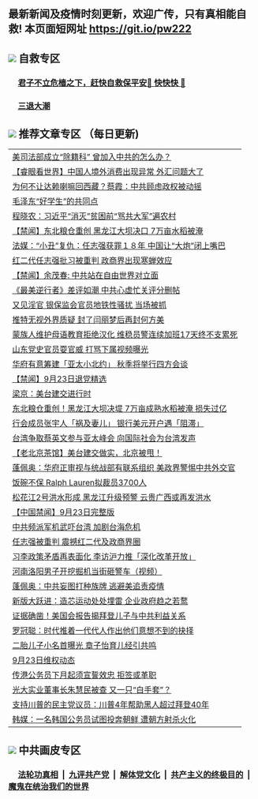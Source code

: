 ## 最新新闻及疫情时刻更新，欢迎广传，只有真相能自救! 本页面短网址 https://git.io/pw222



## <img src="https://img.icons8.com/cute-clipart/2x/circled-right.png">  自救专区

 ### &nbsp;&nbsp;&nbsp;&nbsp; [君子不立危樯之下，赶快自救保平安🍎 快快快 📩](https://github.com/pwgy/td/blob/master/README.md)
 
 ### &nbsp;&nbsp;&nbsp;&nbsp; [三退大潮](https://is.gd/fCPoKo) 
 
## <img src="https://img.icons8.com/cute-clipart/2x/circled-right.png"> 推荐文章专区 （每日更新)

<Table>
<tr><td colspan="2" align="left"><a href="https://aaaaaaaa.xhuyd.press/?name=c1226685&key=encdeuyadochlaxz&from=pw2">美司法部成立“除籍科” 曾加入中共的怎么办？</a></td></tr>
<tr><td colspan="2" align="left"><a href="https://aaaaaaaa.xhuyd.press/?name=c1226859&key=encdeuyadochlaxz&from=pw2">【睿眼看世界】中国人境外消费出现异常 外汇问题大了</a></td></tr>
<tr><td colspan="2" align="left"><a href="https://aaaaaaaa.xhuyd.press/?name=c1226856&key=encdeuyadochlaxz&from=pw2">为何不让达赖喇嘛回西藏？蔡霞：中共顾虑政权被动摇</a></td></tr>
<tr><td colspan="2" align="left"><a href="https://aaaaaaaa.xhuyd.press/?name=c1226931&key=encdeuyadochlaxz&from=pw2">毛泽东“好学生”的共同点</a></td></tr>
<tr><td colspan="2" align="left"><a href="https://aaaaaaaa.xhuyd.press/?name=c1226892&key=encdeuyadochlaxz&from=pw2">程晓农：习近平“消灭”贫困前“骂共大军”遍农村</a></td></tr>
<tr><td colspan="2" align="left"><a href="https://aaaaaaaa.xhuyd.press/?name=c1226945&key=encdeuyadochlaxz&from=pw2">【禁闻】东北粮仓重创 黑龙江大坝决口 7万亩水稻被淹</a></td></tr>
<tr><td colspan="2" align="left"><a href="https://aaaaaaaa.xhuyd.press/?name=c1226952&key=encdeuyadochlaxz&from=pw2">法媒：“小丑”复仇：任志强获罪１８年 中国让“大炮”闭上嘴巴</a></td></tr>
<tr><td colspan="2" align="left"><a href="https://aaaaaaaa.xhuyd.press/?name=c1226852&key=encdeuyadochlaxz&from=pw2">红二代任志强批习被重判 政商界出现寒蝉效应</a></td></tr>
<tr><td colspan="2" align="left"><a href="https://aaaaaaaa.xhuyd.press/?name=c1226944&key=encdeuyadochlaxz&from=pw2">【禁闻】余茂春: 中共站在自由世界对立面</a></td></tr>
<tr><td colspan="2" align="left"><a href="https://aaaaaaaa.xhuyd.press/?name=c1226912&key=encdeuyadochlaxz&from=pw2">《最美逆行者》差评如潮 中共心虚忙关评分删帖</a></td></tr>
<tr><td colspan="2" align="left"><a href="https://aaaaaaaa.xhuyd.press/?name=c1226926&key=encdeuyadochlaxz&from=pw2">又见淫官 银保监会官员地铁性骚扰 当场被抓</a></td></tr>
<tr><td colspan="2" align="left"><a href="https://aaaaaaaa.xhuyd.press/?name=c1226864&key=encdeuyadochlaxz&from=pw2">推特无视外界质疑 封了闫丽梦后再封何方美</a></td></tr>
<tr><td colspan="2" align="left"><a href="https://aaaaaaaa.xhuyd.press/?name=c1226909&key=encdeuyadochlaxz&from=pw2">蒙族人维护母语教育拒绝汉化 维稳员警连续加班17天终不支累死</a></td></tr>
<tr><td colspan="2" align="left"><a href="https://aaaaaaaa.xhuyd.press/?name=c1226940&key=encdeuyadochlaxz&from=pw2">山东党史官员耍官威 打骂下属视频曝光</a></td></tr>
<tr><td colspan="2" align="left"><a href="https://aaaaaaaa.xhuyd.press/?name=c1226913&key=encdeuyadochlaxz&from=pw2">华府有意筹建「亚太小北约」 秋季将举行四方会谈</a></td></tr>
<tr><td colspan="2" align="left"><a href="https://aaaaaaaa.xhuyd.press/?name=c1226943&key=encdeuyadochlaxz&from=pw2">【禁闻】9月23日退党精选</a></td></tr>
<tr><td colspan="2" align="left"><a href="https://aaaaaaaa.xhuyd.press/?name=c1226951&key=encdeuyadochlaxz&from=pw2">梁京：美台建交进行时</a></td></tr>
<tr><td colspan="2" align="left"><a href="https://aaaaaaaa.xhuyd.press/?name=c1226891&key=encdeuyadochlaxz&from=pw2">东北粮仓重创！黑龙江大坝决堤 7万亩成熟水稻被淹 损失过亿</a></td></tr>
<tr><td colspan="2" align="left"><a href="https://aaaaaaaa.xhuyd.press/?name=c1226910&key=encdeuyadochlaxz&from=pw2">行会成员张宇人「祸及妻儿」 银行美元开户遇「阻滞」</a></td></tr>
<tr><td colspan="2" align="left"><a href="https://aaaaaaaa.xhuyd.press/?name=c1226911&key=encdeuyadochlaxz&from=pw2">台湾争取蔡英文参与亚太峰会 向国际社会为台湾发声</a></td></tr>
<tr><td colspan="2" align="left"><a href="https://aaaaaaaa.xhuyd.press/?name=c1226870&key=encdeuyadochlaxz&from=pw2">【老北京茶馆】美台建交做实，北京被甩！</a></td></tr>
<tr><td colspan="2" align="left"><a href="https://aaaaaaaa.xhuyd.press/?name=c1226929&key=encdeuyadochlaxz&from=pw2">蓬佩奥：华府正审视与统战部有联系组织 美政界警惕中共外交官</a></td></tr>
<tr><td colspan="2" align="left"><a href="https://aaaaaaaa.xhuyd.press/?name=c1226928&key=encdeuyadochlaxz&from=pw2">饭碗不保 Ralph Lauren拟裁员3700人</a></td></tr>
<tr><td colspan="2" align="left"><a href="https://aaaaaaaa.xhuyd.press/?name=c1226927&key=encdeuyadochlaxz&from=pw2">松花江2号洪水形成 黑龙江升级预警 云贵广西或再发洪水</a></td></tr>
<tr><td colspan="2" align="left"><a href="https://aaaaaaaa.xhuyd.press/?name=c1226948&key=encdeuyadochlaxz&from=pw2">【中国禁闻】9月23日完整版</a></td></tr>
<tr><td colspan="2" align="left"><a href="https://aaaaaaaa.xhuyd.press/?name=c1226941&key=encdeuyadochlaxz&from=pw2">中共频派军机武吓台湾 加剧台海危机</a></td></tr>
<tr><td colspan="2" align="left"><a href="https://aaaaaaaa.xhuyd.press/?name=c1226866&key=encdeuyadochlaxz&from=pw2">任志强被重判 震撼红二代及政商界圈</a></td></tr>
<tr><td colspan="2" align="left"><a href="https://aaaaaaaa.xhuyd.press/?name=c1226861&key=encdeuyadochlaxz&from=pw2">习李政策矛盾再表面化 李访沪力推「深化改革开放」</a></td></tr>
<tr><td colspan="2" align="left"><a href="https://aaaaaaaa.xhuyd.press/?name=c1226869&key=encdeuyadochlaxz&from=pw2">河南洛阳男子开挖掘机当街砸警车（视频）</a></td></tr>
<tr><td colspan="2" align="left"><a href="https://aaaaaaaa.xhuyd.press/?name=c1226895&key=encdeuyadochlaxz&from=pw2">蓬佩奥：中共妄图打种族牌 逃避美追责疫情</a></td></tr>
<tr><td colspan="2" align="left"><a href="https://aaaaaaaa.xhuyd.press/?name=c1226868&key=encdeuyadochlaxz&from=pw2">新版大跃进：造芯运动处处埋雷 企业政府趋之若鹜</a></td></tr>
<tr><td colspan="2" align="left"><a href="https://aaaaaaaa.xhuyd.press/?name=c1226882&key=encdeuyadochlaxz&from=pw2">证据确凿！美国会报告揭拜登儿子与中共利益关系</a></td></tr>
<tr><td colspan="2" align="left"><a href="https://aaaaaaaa.xhuyd.press/?name=c1226950&key=encdeuyadochlaxz&from=pw2">罗冠聪：时代推着一代代人作出他们意想不到的抉择</a></td></tr>
<tr><td colspan="2" align="left"><a href="https://aaaaaaaa.xhuyd.press/?name=c1226938&key=encdeuyadochlaxz&from=pw2">二胎儿子小名首曝光 章子怡育儿经引共鸣</a></td></tr>
<tr><td colspan="2" align="left"><a href="https://aaaaaaaa.xhuyd.press/?name=c1226917&key=encdeuyadochlaxz&from=pw2">9月23日维权动态</a></td></tr>
<tr><td colspan="2" align="left"><a href="https://aaaaaaaa.xhuyd.press/?name=c1226860&key=encdeuyadochlaxz&from=pw2">传港公务员下月起须宣誓效忠 拒签或革职</a></td></tr>
<tr><td colspan="2" align="left"><a href="https://aaaaaaaa.xhuyd.press/?name=c1226893&key=encdeuyadochlaxz&from=pw2">光大实业董事长朱慧民被查 又一只“白手套”？</a></td></tr>
<tr><td colspan="2" align="left"><a href="https://aaaaaaaa.xhuyd.press/?name=c1226894&key=encdeuyadochlaxz&from=pw2">支持川普的民主党议员：川普4年帮助黑人超过拜登40年</a></td></tr>
<tr><td colspan="2" align="left"><a href="http://framote.com/sef4rYNlfo">韩媒：一名韩国公务员试图投奔朝鲜 遭朝方射杀火化</a></td></tr>

 </Table>
 
## <img src="https://img.icons8.com/cute-clipart/2x/circled-right.png"> 中共画皮专区


 ### &nbsp;&nbsp;&nbsp;&nbsp; [法轮功真相](https://github.com/begood0513/basic/blob/master/README.md) &nbsp;|&nbsp; [九评共产党](https://github.com/begood0513/9ping.md/blob/master/README.md) &nbsp;|&nbsp; [解体党文化](https://github.com/begood0513/jtdwh.md/blob/master/README.md)   &nbsp;|&nbsp; [共产主义的终极目的](https://github.com/begood0513/gczydzjmd.md/blob/master/README.md) &nbsp;|&nbsp; [魔鬼在统治我们的世界](https://github.com/begood0513/gczydzjmd.md/blob/master/README.md) 

